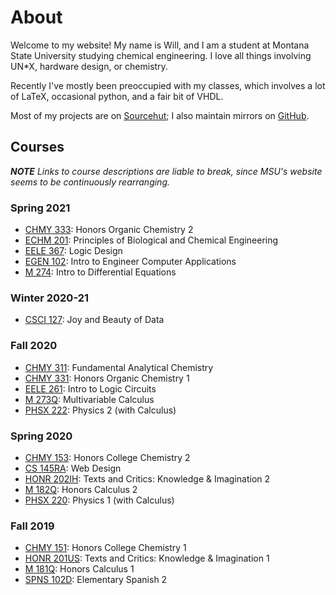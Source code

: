 # About

Welcome to my website! My name is Will, and I am a student at Montana
State University studying chemical engineering. I love all things involving
UN\*X, hardware design, or chemistry.

Recently I've mostly been preoccupied with my classes, which involves a lot of
LaTeX, occasional python, and a fair bit of VHDL.

Most of my projects are on [Sourcehut](https://git.sr.ht/~learax/); I also
maintain mirrors on [GitHub](https://github.com/LEARAX).

## Courses

***NOTE*** *Links to course descriptions are liable to break, since MSU's website
seems to be continuously rearranging.*

### Spring 2021

- [CHMY 333](http://catalog.montana.edu/search/?P=CHMY%20333): Honors Organic Chemistry 2
- [ECHM 201](http://catalog.montana.edu/search/?P=ECHM%20201): Principles of Biological and Chemical Engineering
- [EELE 367](http://catalog.montana.edu/search/?P=EELE%20367): Logic Design
- [EGEN 102](http://catalog.montana.edu/search/?P=EGEN%20102): Intro to Engineer Computer Applications
- [M 274](http://catalog.montana.edu/search/?P=M%20274): Intro to Differential Equations

### Winter 2020-21

- [CSCI 127](http://catalog.montana.edu/search/?P=CSCI%20127): Joy and Beauty of Data

### Fall 2020

- [CHMY 311](http://catalog.montana.edu/search/?P=CHMY%20311): Fundamental Analytical Chemistry
- [CHMY 331](http://catalog.montana.edu/search/?P=CHMY%20331): Honors Organic Chemistry 1
- [EELE 261](http://catalog.montana.edu/search/?P=EELE%20261): Intro to Logic Circuits
- [M 273Q](http://catalog.montana.edu/search/?P=M%20273Q): Multivariable Calculus
- [PHSX 222](http://catalog.montana.edu/search/?P=PHSX%20222): Physics 2 (with Calculus)

### Spring 2020

- [CHMY 153](http://catalog.montana.edu/search/?P=CHMY%20153): Honors College Chemistry 2
- [CS 145RA](http://catalog.montana.edu/search/?P=CS%20145RA): Web Design
- [HONR 202IH](http://catalog.montana.edu/search/?P=HONR%20202IH): Texts and Critics: Knowledge & Imagination 2
- [M 182Q](http://catalog.montana.edu/search/?P=M%20182Q): Honors Calculus 2
- [PHSX 220](http://catalog.montana.edu/search/?P=PHSX%20220): Physics 1 (with Calculus)

### Fall 2019

- [CHMY 151](http://catalog.montana.edu/search/?P=CHMY%20151): Honors College Chemistry 1
- [HONR 201US](http://catalog.montana.edu/search/?P=HONR%20201US): Texts and Critics: Knowledge & Imagination 1
- [M 181Q](http://catalog.montana.edu/search/?P=M%20181Q): Honors Calculus 1
- [SPNS 102D](http://catalog.montana.edu/search/?P=SPNS%20102D): Elementary Spanish 2
